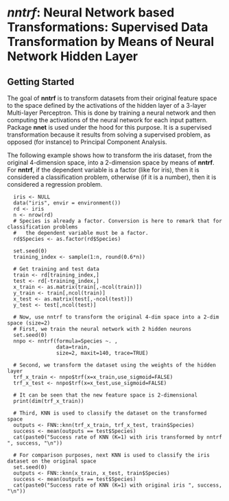 # *nntrf*: Neural Network based Transformations: Supervised Data Transformation by Means of Neural Network Hidden Layer

## Getting Started

The goal of **nntrf** is to transform datasets from their original feature space to the space defined by the activations of the hidden layer of a 3-layer Multi-layer Perceptron. This is done by training a neural network and then computing the activations of the neural network for each input pattern. Package **nnet** is used under the hood for this purpose. It is a supervised transformation because it results from solving a supervised problem, as opposed (for instance) to Principal Component Analysis.

The following example shows how to transform the iris dataset, from the original 4-dimension space, into a 2-dimension space by means of **nntrf**. For **nntrf**, if the dependent variable is a factor (like for iris), then it is considered a classification problem, otherwise (if it is a number), then it is considered a regression problem.

```
  iris <- NULL
  data("iris", envir = environment())
  rd <- iris
  n <- nrow(rd)
  # Species is already a factor. Conversion is here to remark that for classification problems
  #   the dependent variable must be a factor.
  rd$Species <- as.factor(rd$Species)
  
  set.seed(0)
  training_index <- sample(1:n, round(0.6*n))
  
  # Get training and test data
  train <- rd[training_index,]
  test <- rd[-training_index,]
  x_train <- as.matrix(train[,-ncol(train)])
  y_train <- train[,ncol(train)]
  x_test <- as.matrix(test[,-ncol(test)])
  y_test <- test[,ncol(test)] 
  
  # Now, use nntrf to transform the original 4-dim space into a 2-dim space (size=2)
  # First, we train the neural network with 2 hidden neurons
  set.seed(0)
  nnpo <- nntrf(formula=Species ~. ,
                data=train,
                size=2, maxit=140, trace=TRUE)
  
  # Second, we transform the dataset using the weights of the hidden layer
  trf_x_train <- nnpo$trf(x=x_train,use_sigmoid=FALSE)
  trf_x_test <- nnpo$trf(x=x_test,use_sigmoid=FALSE)
  
  # It can be seen that the new feature space is 2-dimensional
  print(dim(trf_x_train))
  
  # Third, KNN is used to classify the dataset on the transformed space
  outputs <- FNN::knn(trf_x_train, trf_x_test, train$Species)
  success <- mean(outputs == test$Species)
  cat(paste0("Success rate of KNN (K=1) with iris transformed by nntrf ", success, "\n"))
  
  # For comparison purposes, next KNN is used to classify the iris dataset on the original space
  set.seed(0)
  outputs <- FNN::knn(x_train, x_test, train$Species)
  success <- mean(outputs == test$Species)
  cat(paste0("Success rate of KNN (K=1) with original iris ", success, "\n"))

```




